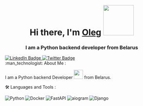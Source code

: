<h1 align="center">Hi there, I'm <a href="https://daniilshat.ru/" target="_blank">Oleg</a> 
<img src="https://media.giphy.com/media/6FT3QE3AJMfwJDZBNr/giphy.gif?cid=ecf05e47pmnup48mfiekaev6wt4mprp90n0j6ro90ueljwi3&ep=v1_stickers_related&rid=giphy.gif&ct=s" width="100"/></h1>
<h3 align="center">I am a Python backend developer from Belarus</h3>
<div id="badges">
  <a href="www.linkedin.com/in/oleg-shapovalov">
    <img src="https://img.shields.io/badge/LinkedIn-green?style=for-the-badge&logo=linkedin&logoColor=white" alt="LinkedIn Badge"/>
  </a>
  <a href="https://t.me/olega_djan">
    <img src="https://img.shields.io/badge/Telegram-blue?style=for-the-badge&logo=twitter&logoColor=white" alt="Twitter Badge"/>
  </a>
</div>
:man_technologist: About Me :

I am a Python backend Developer <img src="https://media.giphy.com/media/WUlplcMpOCEmTGBtBW/giphy.gif" width="30"> from Belarus.

:hammer_and_wrench: Languages and Tools :

![Python](https://img.shields.io/badge/Python-F7DF1E?style=for-the-badge&logo=pythont&logoColor=black)
![Docker](https://img.shields.io/badge/Docker-316192?style=for-the-badge&logo=docker&logoColor=white)
![FastAPI](https://img.shields.io/badge/FastAPI-316192?style=for-the-badge&logo=fastapi&logoColor=green)
![aiogram](https://img.shields.io/badge/aiogram-6DA55F?style=for-the-badge&logo=aiogram&logoColor=white)
![Django](https://img.shields.io/badge/Django-%238DD6F9.svg?style=for-the-badge&logo=django&logoColor=black)

